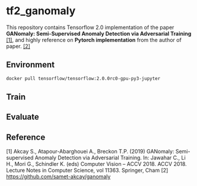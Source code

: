 # tf2_ganomaly

This repository contains Tensorflow 2.0 implementation of the paper **GANomaly: Semi-Supervised Anomaly Detection via Adversarial Training** [[1]](#Reference), and highly reference on **Pytorch implementation** from the author of paper. [[2]](#Reference)

## Environment

```bash
docker pull tensorflow/tensorflow:2.0.0rc0-gpu-py3-jupyter
```

## Train

## Evaluate

## Reference

[1] Akcay S., Atapour-Abarghouei A., Breckon T.P. (2019) GANomaly: Semi-supervised Anomaly Detection via Adversarial Training. In: Jawahar C., Li H., Mori G., Schindler K. (eds) Computer Vision – ACCV 2018. ACCV 2018. Lecture Notes in Computer Science, vol 11363. Springer, Cham
[2] https://github.com/samet-akcay/ganomaly
